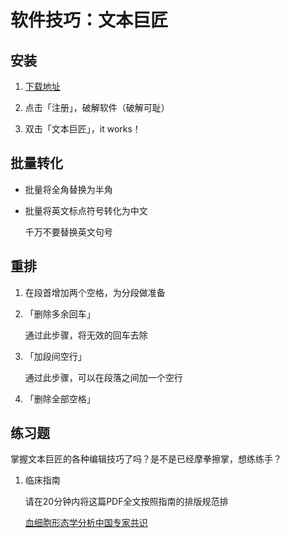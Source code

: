 # 软件技巧：文本巨匠

## 安装

1. [下载地址](https://skydrive.live.com/redir?resid=51A78DB6D0C754DF!1113&authkey=!AAA9q9yaBv8USSo)

2. 点击「注册」，破解软件（破解可耻）

3. 双击「文本巨匠」，it works！ 



## 批量转化

* 批量将全角替换为半角

* 批量将英文标点符号转化为中文

	千万不要替换英文句号
	


## 重排

1. 在段首增加两个空格，为分段做准备

2. 「删除多余回车」

	通过此步骤，将无效的回车去除

3. 「加段间空行」

	通过此步骤，可以在段落之间加一个空行

4. 「删除全部空格」


## 练习题

掌握文本巨匠的各种编辑技巧了吗？是不是已经摩拳擦掌，想练练手？

1. 临床指南

	请在20分钟内将这篇PDF全文按照指南的排版规范排

	[血细胞形态学分析中国专家共识](http://raw.github.com/xiaoronglv/drug_edit_rule/master/media/血细胞形态学分析中国专家共识.pdf)








